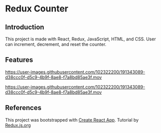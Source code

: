 # Redux Counter

## Introduction

This project is made with React, Redux, JavaScript, HTML, and CSS. 
User can increment, decrement, and reset the counter. 

## Features



https://user-images.githubusercontent.com/102322200/191343089-d38ccc0f-d5c9-4b9f-8ae8-f7a8bd85ae3f.mov



https://user-images.githubusercontent.com/102322200/191343089-d38ccc0f-d5c9-4b9f-8ae8-f7a8bd85ae3f.mov



## References

This project was bootstrapped with [Create React App](https://github.com/facebook/create-react-app).
Tutorial by [Redux.js.org](https://redux.js.org/tutorials/quick-start#use-redux-state-and-actions-in-react-components)




